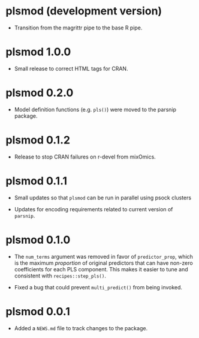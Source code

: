 # plsmod (development version)

* Transition from the magrittr pipe to the base R pipe.

# plsmod 1.0.0

* Small release to correct HTML tags for CRAN.

# plsmod 0.2.0

* Model definition functions (e.g. `pls()`) were moved to the parsnip package.

# plsmod 0.1.2

 * Release to stop CRAN failures on r-devel from mixOmics. 
 
# plsmod 0.1.1

 * Small updates so that `plsmod` can be run in parallel using psock clusters 
 
 * Updates for encoding requirements related to current version of `parsnip`. 


# plsmod 0.1.0

* The `num_terms` argument was removed in favor of `predictor_prop`, which is the maximum _proportion_ of original predictors that can have non-zero coefficients for each PLS component. This makes it easier to tune and consistent with `recipes::step_pls()`. 

* Fixed a bug that could prevent `multi_predict()` from being invoked. 

# plsmod 0.0.1

* Added a `NEWS.md` file to track changes to the package.

